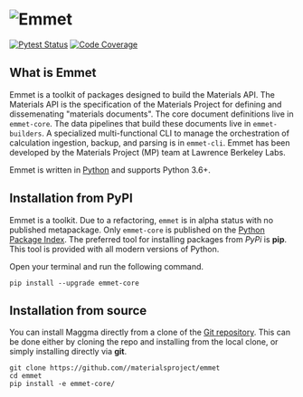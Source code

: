 # ![Emmet](images/logo_w_text.svg)

[![Pytest Status](https://github.com/materialsproject/emmet/workflows/testing/badge.svg)](https://github.com/materialsproject/emmet/actions?query=workflow%3Atesting)
[![Code Coverage](https://codecov.io/gh/materialsproject/emmet/branch/main/graph/badge.svg)](https://codecov.io/gh/materialsproject/emmet)

## What is Emmet

Emmet is a toolkit of packages designed to build the Materials API. The Materials API is the specification of the Materials Project for defining and dissemenating "materials documents". The core document definitions live in `emmet-core`. The data pipelines that build these documents live in `emmet-builders`. A specialized multi-functional CLI to manage the orchestration of calculation ingestion, backup, and parsing is in `emmet-cli`. Emmet has been developed by the Materials Project (MP) team at Lawrence Berkeley Labs.

Emmet is written in [Python](http://docs.python-guide.org/en/latest/) and supports Python 3.6+.

## Installation from PyPI

Emmet is a toolkit. Due to a refactoring, `emmet` is in alpha status with no published metapackage. Only `emmet-core` is published on the [Python Package Index](https://pypi.org/project/emmet-core/). The preferred tool for installing
packages from _PyPi_ is **pip**. This tool is provided with all modern
versions of Python.

Open your terminal and run the following command.

```shell
pip install --upgrade emmet-core
```

## Installation from source

You can install Maggma directly from a clone of the [Git repository](https://github.com/materialsproject/maggma). This can be done either by cloning the repo and installing from the local clone, or simply installing directly via **git**.

```shell tab="Local Clone"
git clone https://github.com//materialsproject/emmet
cd emmet
pip install -e emmet-core/
```
